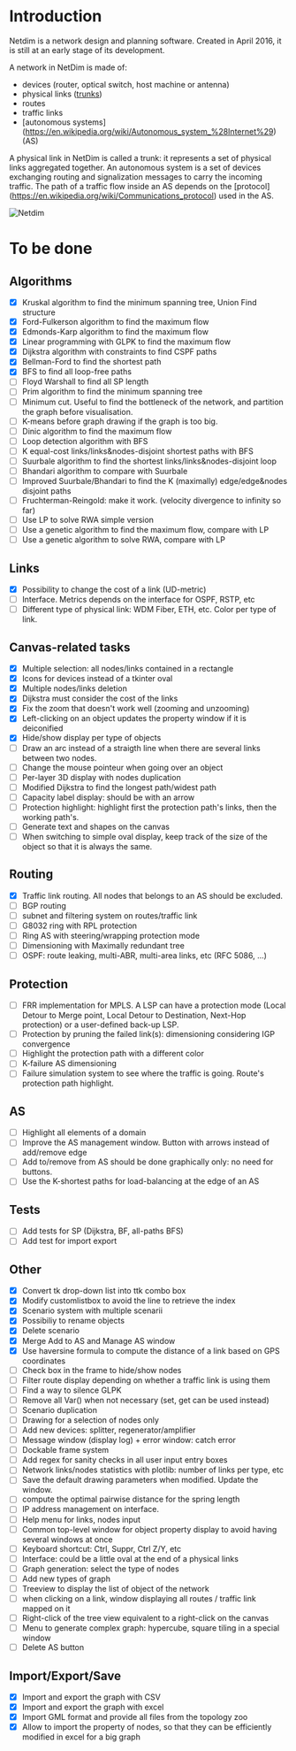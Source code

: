 ﻿# Introduction

Netdim is a network design and planning software. 
Created in April 2016, it is still at an early stage of its development.

A network in NetDim is made of:
- devices (router, optical switch, host machine or antenna)
- physical links (<a href="https://en.wikipedia.org/wiki/Link_aggregation">trunks</a>)
- routes
- traffic links
- [autonomous systems] (https://en.wikipedia.org/wiki/Autonomous_system_%28Internet%29) (AS)

A physical link in NetDim is called a trunk: it represents a set of physical links aggregated together. 
An autonomous system is a set of devices exchanging routing and signalization messages to carry the incoming traffic. 
The path of a traffic flow inside an AS depends on the [protocol] (https://en.wikipedia.org/wiki/Communications_protocol) used
in the AS.

![Netdim](https://github.com/mintoo/networks/raw/master/Readme/introduction.PNG)

# To be done

## Algorithms
- [x] Kruskal algorithm to find the minimum spanning tree, Union Find structure
- [x] Ford-Fulkerson algorithm to find the maximum flow
- [x] Edmonds-Karp algorithm to find the maximum flow
- [x] Linear programming with GLPK to find the maximum flow
- [x] Dijkstra algorithm with constraints to find CSPF paths
- [x] Bellman-Ford to find the shortest path
- [x] BFS to find all loop-free paths
- [ ] Floyd Warshall to find all SP length
- [ ] Prim algorithm to find the minimum spanning tree
- [ ] Minimum cut. Useful to find the bottleneck of the network, and partition the graph before visualisation.
- [ ] K-means before graph drawing if the graph is too big.
- [ ] Dinic algorithm to find the maximum flow
- [ ] Loop detection algorithm with BFS
- [ ] K equal-cost links/links&amp;nodes-disjoint shortest paths with BFS
- [ ] Suurbale algorithm to find the shortest links/links&amp;nodes-disjoint loop
- [ ] Bhandari algorithm to compare with Suurbale
- [ ] Improved Suurbale/Bhandari to find the K (maximally) edge/edge&nodes disjoint paths
- [ ] Fruchterman-Reingold: make it work. (velocity divergence to infinity so far)
- [ ] Use LP to solve RWA simple version
- [ ] Use a genetic algorithm to find the maximum flow, compare with LP
- [ ] Use a genetic algorithm to solve RWA, compare with LP

## Links
- [x] Possibility to change the cost of a link (UD-metric)
- [ ] Interface. Metrics depends on the interface for OSPF, RSTP, etc
- [ ] Different type of physical link: WDM Fiber, ETH, etc. Color per type of link.

## Canvas-related tasks
- [x] Multiple selection: all nodes/links contained in a rectangle
- [x] Icons for devices instead of a tkinter oval
- [x] Multiple nodes/links deletion
- [x] Dijkstra must consider the cost of the links
- [x] Fix the zoom that doesn't work well (zooming and unzooming)
- [x] Left-clicking on an object updates the property window if it is deiconified
- [x] Hide/show display per type of objects
- [ ] Draw an arc instead of a straigth line when there are several links between two nodes.
- [ ] Change the mouse pointeur when going over an object
- [ ] Per-layer 3D display with nodes duplication
- [ ] Modified Dijkstra to find the longest path/widest path
- [ ] Capacity label display: should be with an arrow
- [ ] Protection highlight: highlight first the protection path's links, then the working path's.
- [ ] Generate text and shapes on the canvas
- [ ] When switching to simple oval display, keep track of the size of the object so that it is always the same.

## Routing
- [x] Traffic link routing. All nodes that belongs to an AS should be excluded.
- [ ] BGP routing
- [ ] subnet and filtering system on routes/traffic link
- [ ] G8032 ring with RPL protection
- [ ] Ring AS with steering/wrapping protection mode
- [ ] Dimensioning with Maximally redundant tree
- [ ] OSPF: route leaking, multi-ABR, multi-area links, etc (RFC 5086, ...)

## Protection
- [ ] FRR implementation for MPLS. A LSP can have a protection mode (Local Detour to Merge point, Local Detour to Destination, Next-Hop protection) or a user-defined back-up LSP.
- [ ] Protection by pruning the failed link(s): dimensioning considering IGP convergence
- [ ] Highlight the protection path with a different color
- [ ] K-failure AS dimensioning
- [ ] Failure simulation system to see where the traffic is going. Route's protection path highlight.

## AS
- [ ] Highlight all elements of a domain
- [ ] Improve the AS management window. Button with arrows instead of add/remove edge
- [ ] Add to/remove from AS should be done graphically only: no need for buttons.
- [ ] Use the K-shortest paths for load-balancing at the edge of an AS

## Tests
- [ ] Add tests for SP (Dijkstra, BF, all-paths BFS)
- [ ] Add test for import export

## Other
- [x] Convert tk drop-down list into ttk combo box
- [x] Modify customlistbox to avoid the line to retrieve the index
- [x] Scenario system with multiple scenarii
- [x] Possibiliy to rename objects
- [x] Delete scenario
- [x] Merge Add to AS and Manage AS window
- [x] Use haversine formula to compute the distance of a link based on GPS coordinates
- [ ] Check box in the frame to hide/show nodes
- [ ] Filter route display depending on whether a traffic link is using them
- [ ] Find a way to silence GLPK
- [ ] Remove all Var() when not necessary (set, get can be used instead)
- [ ] Scenario duplication
- [ ] Drawing for a selection of nodes only
- [ ] Add new devices: splitter, regenerator/amplifier
- [ ] Message window (display log) + error window: catch error
- [ ] Dockable frame system
- [ ] Add regex for sanity checks in all user input entry boxes
- [ ] Network links/nodes statistics with plotlib: number of links per type, etc
- [ ] Save the default drawing parameters when modified. Update the window.
- [ ] compute the optimal pairwise distance for the spring length
- [ ] IP address management on interface.
- [ ] Help menu for links, nodes input
- [ ] Common top-level window for object property display to avoid having several windows at once
- [ ] Keyboard shortcut: Ctrl, Suppr, Ctrl Z/Y, etc
- [ ] Interface: could be a little oval at the end of a physical links
- [ ] Graph generation: select the type of nodes
- [ ] Add new types of graph
- [ ] Treeview to display the list of object of the network
- [ ] when clicking on a link, window displaying all routes / traffic link mapped on it
- [ ] Right-click of the tree view equivalent to a right-click on the canvas
- [ ] Menu to generate complex graph: hypercube, square tiling in a special window
- [ ] Delete AS button

## Import/Export/Save
- [x] Import and export the graph with CSV
- [x] Import and export the graph with excel
- [x] Import GML format and provide all files from the topology zoo
- [x] Allow to import the property of nodes, so that they can be efficiently modified in excel for a big graph